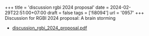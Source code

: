 +++
title = 'discussion rgbi 2024 proposal'
date = 2024-02-29T22:51:00+07:00
draft = false
tags = ['fi8094']
url = '0957'
+++
Discussion for RGBI 2024 proposal: A brain storming
<!--more-->

+ [discussion_rgbi_2024_proposal.pdf](https://osf.io/rfexm)
